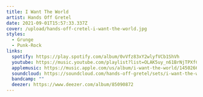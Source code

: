 ```yaml
---
title: I Want The World
artist: Hands Off Gretel
date: 2021-09-01T15:57:33.337Z
cover: /upload/hands-off-cretel-i-want-the-world.jpg
styles:
  - Grunge
  - Punk-Rock
links:
  spotify: https://play.spotify.com/album/0vVfz83xY2wlyfVCb1ShVh
  youtube: https://music.youtube.com/playlist?list=OLAK5uy_n61BrNjTPXfC8wOFLq9GL_9NMcSWIdAos
  applemusic: https://music.apple.com/us/album/i-want-the-world/1450266447?uo=4
  soundcloud: https://soundcloud.com/hands-off-gretel/sets/i-want-the-world-2
  bandcamp: ""
  deezer: https://www.deezer.com/album/85090872
---
```

